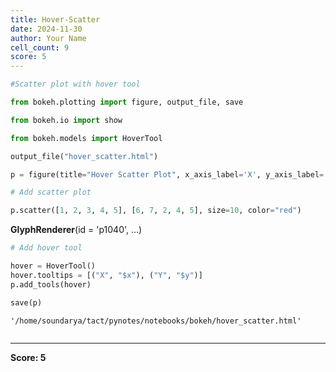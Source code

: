 ```yaml
---
title: Hover-Scatter
date: 2024-11-30
author: Your Name
cell_count: 9
score: 5
---
```


```python
#Scatter plot with hover tool
```


```python
from bokeh.plotting import figure, output_file, save

```


```python
from bokeh.io import show

```


```python
from bokeh.models import HoverTool

output_file("hover_scatter.html")

p = figure(title="Hover Scatter Plot", x_axis_label='X', y_axis_label='Y')


```


```python
# Add scatter plot

```


```python
p.scatter([1, 2, 3, 4, 5], [6, 7, 2, 4, 5], size=10, color="red")

```




<div style="display: table;"><div style="display: table-row;"><div style="display: table-cell;"><b title="bokeh.models.renderers.glyph_renderer.GlyphRenderer">GlyphRenderer</b>(</div><div style="display: table-cell;">id&nbsp;=&nbsp;'p1040', <span id="p1044" style="cursor: pointer;">&hellip;)</span></div></div><div class="p1043" style="display: none;"><div style="display: table-cell;"></div><div style="display: table-cell;">context_menu&nbsp;=&nbsp;None,</div></div><div class="p1043" style="display: none;"><div style="display: table-cell;"></div><div style="display: table-cell;">coordinates&nbsp;=&nbsp;None,</div></div><div class="p1043" style="display: none;"><div style="display: table-cell;"></div><div style="display: table-cell;">data_source&nbsp;=&nbsp;ColumnDataSource(id='p1034', ...),</div></div><div class="p1043" style="display: none;"><div style="display: table-cell;"></div><div style="display: table-cell;">glyph&nbsp;=&nbsp;Scatter(id='p1037', ...),</div></div><div class="p1043" style="display: none;"><div style="display: table-cell;"></div><div style="display: table-cell;">group&nbsp;=&nbsp;None,</div></div><div class="p1043" style="display: none;"><div style="display: table-cell;"></div><div style="display: table-cell;">hover_glyph&nbsp;=&nbsp;None,</div></div><div class="p1043" style="display: none;"><div style="display: table-cell;"></div><div style="display: table-cell;">js_event_callbacks&nbsp;=&nbsp;{},</div></div><div class="p1043" style="display: none;"><div style="display: table-cell;"></div><div style="display: table-cell;">js_property_callbacks&nbsp;=&nbsp;{},</div></div><div class="p1043" style="display: none;"><div style="display: table-cell;"></div><div style="display: table-cell;">level&nbsp;=&nbsp;'glyph',</div></div><div class="p1043" style="display: none;"><div style="display: table-cell;"></div><div style="display: table-cell;">muted&nbsp;=&nbsp;False,</div></div><div class="p1043" style="display: none;"><div style="display: table-cell;"></div><div style="display: table-cell;">muted_glyph&nbsp;=&nbsp;Scatter(id='p1039', ...),</div></div><div class="p1043" style="display: none;"><div style="display: table-cell;"></div><div style="display: table-cell;">name&nbsp;=&nbsp;None,</div></div><div class="p1043" style="display: none;"><div style="display: table-cell;"></div><div style="display: table-cell;">nonselection_glyph&nbsp;=&nbsp;Scatter(id='p1038', ...),</div></div><div class="p1043" style="display: none;"><div style="display: table-cell;"></div><div style="display: table-cell;">propagate_hover&nbsp;=&nbsp;False,</div></div><div class="p1043" style="display: none;"><div style="display: table-cell;"></div><div style="display: table-cell;">selection_glyph&nbsp;=&nbsp;'auto',</div></div><div class="p1043" style="display: none;"><div style="display: table-cell;"></div><div style="display: table-cell;">subscribed_events&nbsp;=&nbsp;PropertyValueSet(),</div></div><div class="p1043" style="display: none;"><div style="display: table-cell;"></div><div style="display: table-cell;">syncable&nbsp;=&nbsp;True,</div></div><div class="p1043" style="display: none;"><div style="display: table-cell;"></div><div style="display: table-cell;">tags&nbsp;=&nbsp;[],</div></div><div class="p1043" style="display: none;"><div style="display: table-cell;"></div><div style="display: table-cell;">view&nbsp;=&nbsp;CDSView(id='p1041', ...),</div></div><div class="p1043" style="display: none;"><div style="display: table-cell;"></div><div style="display: table-cell;">visible&nbsp;=&nbsp;True,</div></div><div class="p1043" style="display: none;"><div style="display: table-cell;"></div><div style="display: table-cell;">x_range_name&nbsp;=&nbsp;'default',</div></div><div class="p1043" style="display: none;"><div style="display: table-cell;"></div><div style="display: table-cell;">y_range_name&nbsp;=&nbsp;'default')</div></div></div>
<script>
(function() {
  let expanded = false;
  const ellipsis = document.getElementById("p1044");
  ellipsis.addEventListener("click", function() {
    const rows = document.getElementsByClassName("p1043");
    for (let i = 0; i < rows.length; i++) {
      const el = rows[i];
      el.style.display = expanded ? "none" : "table-row";
    }
    ellipsis.innerHTML = expanded ? "&hellip;)" : "&lsaquo;&lsaquo;&lsaquo;";
    expanded = !expanded;
  });
})();
</script>





```python
# Add hover tool

```


```python
hover = HoverTool()
hover.tooltips = [("X", "$x"), ("Y", "$y")]
p.add_tools(hover)

save(p)

```




    '/home/soundarya/tact/pynotes/notebooks/bokeh/hover_scatter.html'




```python

```


---
**Score: 5**
